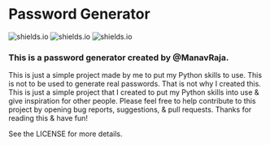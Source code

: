 <h1>Password Generator</h1>

![shields.io](https://img.shields.io/badge/Open-Source-blue) ![shields.io](https://img.shields.io/badge/Made%20With-Python-brightgreen) ![shields.io](https://img.shields.io/badge/License-MIT-green)

<h3>This is a password generator created by @ManavRaja.</h3>


This is just a simple project made by me to put my Python skills to use. This is not to be used to generate real passwords.
That is not why I created this. This is just a simple project that I created to put my Python skills into use & give inspiration for other people. Please feel free to help contribute to this project by opening bug reports, suggestions, & pull requests. Thanks for reading this & have fun!

See the LICENSE for more details.
